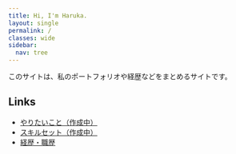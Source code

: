 ```yaml
---
title: Hi, I'm Haruka.
layout: single
permalink: /
classes: wide
sidebar:
  nav: tree
---
```


このサイトは、私のポートフォリオや経歴などをまとめるサイトです。

## Links

- [やりたいこと（作成中）](/want-to-do)
- [スキルセット（作成中）](/skill-set)
- [経歴・職歴](/resume)

